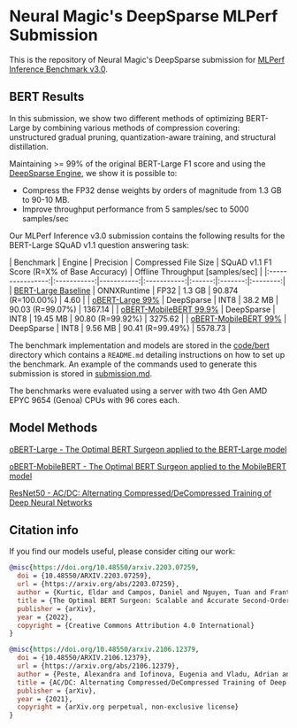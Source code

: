 # Neural Magic's DeepSparse MLPerf Submission

This is the repository of Neural Magic's DeepSparse submission for [MLPerf Inference Benchmark v3.0](https://www.mlperf.org/inference-overview/).

## BERT Results

In this submission, we show two different methods of optimizing BERT-Large by combining various methods of compression covering: unstructured gradual pruning, quantization-aware training, and structural distillation. 

Maintaining >= 99% of the original BERT-Large F1 score and using the [DeepSparse Engine](https://github.com/neuralmagic/deepsparse), we show it is possible to:
- Compress the FP32 dense weights by orders of magnitude from 1.3 GB to 90-10 MB.
- Improve throughput performance from 5 samples/sec to 5000 samples/sec

Our MLPerf Inference v3.0 submission contains the following results for the BERT-Large SQuAD v1.1 question answering task:

| Benchmark      | Engine  | Precision | Compressed File Size | SQuAD v1.1 F1 Score (R=X% of Base Accuracy) |  Offline Throughput [samples/sec]  |
|:----------------:|:-----------:|-----------:|:-----------:|:------:|:-------:|:--------:|
| [BERT-Large Baseline](https://zenodo.org/record/3733910) | ONNXRuntime | FP32 | 1.3 GB   | 90.874 (R=100.00%)	| 4.60     |
| [oBERT-Large 99%](obert_large.md)                        | DeepSparse  | INT8 | 38.2 MB  | 90.03 (R=99.07%)	  | 1367.14  |
| [oBERT-MobileBERT 99.9%](obert_mobilebert.md)            | DeepSparse  | INT8 | 19.45 MB | 90.80 (R=99.92%)	  | 3275.62  |
| [oBERT-MobileBERT 99%](obert_mobilebert.md)              | DeepSparse  | INT8 | 9.56 MB  | 90.41 (R=99.49%)	  | 5578.73  |

The benchmark implementation and models are stored in the [code/bert](code/bert) directory which contains a `README.md` detailing instructions on how to set up the benchmark. An example of the commands used to generate this submission is stored in [submission.md](submission.md).

The benchmarks were evaluated using a server with two 4th Gen AMD EPYC 9654 (Genoa) CPUs with 96 cores each.

## Model Methods

[oBERT-Large - The Optimal BERT Surgeon applied to the BERT-Large model](obert_large.md)

[oBERT-MobileBERT - The Optimal BERT Surgeon applied to the MobileBERT model](obert_mobilebert.md)

[ResNet50 - AC/DC: Alternating Compressed/DeCompressed Training of Deep Neural Networks](resnet50.md)

## Citation info
If you find our models useful, please consider citing our work:
```bibtex
@misc{https://doi.org/10.48550/arxiv.2203.07259,
  doi = {10.48550/ARXIV.2203.07259},
  url = {https://arxiv.org/abs/2203.07259},
  author = {Kurtic, Eldar and Campos, Daniel and Nguyen, Tuan and Frantar, Elias and Kurtz, Mark and Fineran, Benjamin and Goin, Michael and Alistarh, Dan},
  title = {The Optimal BERT Surgeon: Scalable and Accurate Second-Order Pruning for Large Language Models},
  publisher = {arXiv},
  year = {2022},
  copyright = {Creative Commons Attribution 4.0 International}
}
```

```bibtex
@misc{https://doi.org/10.48550/arxiv.2106.12379,
  doi = {10.48550/ARXIV.2106.12379},
  url = {https://arxiv.org/abs/2106.12379},
  author = {Peste, Alexandra and Iofinova, Eugenia and Vladu, Adrian and Alistarh, Dan},
  title = {AC/DC: Alternating Compressed/DeCompressed Training of Deep Neural Networks},
  publisher = {arXiv},
  year = {2021},
  copyright = {arXiv.org perpetual, non-exclusive license}
}
```
